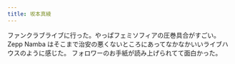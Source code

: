 ```yaml
---
title: 坂本真綾
---
```


ファンクラブライブに行った。やっぱフェミソフィアの圧巻具合がすごい。Zepp Namba はそこまで治安の悪くないところにあってなかなかいいライブハウスのように感じた。
フォロワーのお手紙が読み上げられてて面白かった。